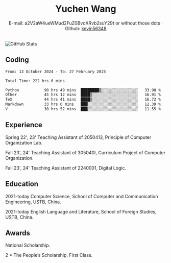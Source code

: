 <center>
     <h1>Yuchen Wang</h1>
     <div>
         <span>
             E-mail:
             a2V2aW4ueWMud2FuZ0BvdXRvb2suY29t or without those dots
         </span>
         ·
         <span>
             Github:
             <a href="https://github.com/kevin56348">kevin56348</a>
         </span>
     </div>
 </center>
<br>
<p><img src="https://github-readme-stats.vercel.app/api?username=kevin56348&amp;show_icons=true" alt="GitHub Stats"></p>

## Coding

<!-- ![Top Langs](https://github-readme-stats.vercel.app/api/top-langs/?username=kevin56348) -->

<!--START_SECTION:waka-->

```txt
From: 13 October 2024 - To: 27 February 2025

Total Time: 222 hrs 6 mins

Python           90 hrs 49 mins  ████████▒░░░░░░░░░░░░░░░░   33.98 %
Other            45 hrs 12 mins  ████▒░░░░░░░░░░░░░░░░░░░░   16.91 %
TeX              44 hrs 41 mins  ████▒░░░░░░░░░░░░░░░░░░░░   16.72 %
Markdown         33 hrs 6 mins   ███░░░░░░░░░░░░░░░░░░░░░░   12.39 %
V                30 hrs 52 mins  ███░░░░░░░░░░░░░░░░░░░░░░   11.55 %
```

<!--END_SECTION:waka-->

## Experience 

Spring 22', 23' Teaching Assistant of 2050413, Principle of Computer Organization Lab.

Fall 23', 24' Teaching Assistant of 305040I, Curriculum Project of Computer Organization.

Fall 23', 24' Teaching Assistant of 2240001, Digital Logic.

## Education

2021-today Computer Science, School of Computer and Communication Engineering, USTB, China.

2021-today English Language and Literature, School of Foreign Studies, USTB, China.

## Awards

National Scholarship.

2 * The People’s Scholarship, First Class.
